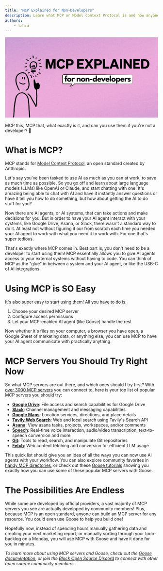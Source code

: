 ```yaml
---
title: "MCP Explained for Non-Developers"
description: Learn what MCP or Model Context Protocol is and how anyone can use it to save time on tasks.
authors: 
    - tania
---
```


![blog cover](mcp_nondevs.png)

MCP this, MCP that, what exactly is it, and can you use them if you're not a developer? 🤔

<!--truncate-->

# What is MCP?

MCP stands for [Model Context Protocol](https://modelcontextprotocol.io/introduction), an open standard created by Anthropic.

Let's say you've been tasked to use AI as much as you can at work, to save as much time as possible. So you go off and learn about large language models (LLMs) like OpenAI or Claude, and start chatting with one. It's amazing being able to chat with AI and have it instantly answer questions or have it tell you how to do something, but how about getting the AI to do stuff for you?

Now there are AI agents, or AI systems, that can take actions and make decisions for you. But in order to have your AI agent interact with your systems, like Google Drive, Asana, or Slack, there wasn't a standard way to do it. At least not without figuring it our from scratch each time you needed your AI agent to work with what you need it to work with. For one that's super tedious.

That's exactly where MCP comes in. Best part is, you don't need to be a developer to start using them! MCP essentially allows you to give AI agents access to your external systems without having to code. You can think of MCP as the "glue" in between a system and your AI agent, or like the USB-C of AI integrations.

# Using MCP is SO Easy
It's also super easy to start using them! All you have to do is:
1. Choose your desired MCP server
2. Configure access permissions
3. Let your MCP-enabled AI agent (like Goose) handle the rest

Now whether it's files on your computer, a browser you have open, a Google Sheet of marketing data, or anything else, you can use MCP to have your AI agent communicate with practically anything.

# MCP Servers You Should Try Right Now
So what MCP servers are out there, and which ones should I try first? With [over 3000 MCP servers](https://www.pulsemcp.com/servers) you can connect to, here is your top list of popular MCP servers you should try:

- **[Google Drive](https://github.com/rishipradeep-think41/drive-mcp)**: File access and search capabilities for Google Drive
- **[Slack](https://github.com/modelcontextprotocol/servers/tree/main/src/slack)**: Channel management and messaging capabilities
- **[Google Maps](https://github.com/modelcontextprotocol/servers/tree/main/src/google-maps)**: Location services, directions, and place details
- **[Tavily Web Search](https://github.com/RamXX/mcp-tavily)**: Web and local search using Tavily's Search API
- **[Asana](https://github.com/roychri/mcp-server-asana)**: View asana tasks, projects, workspaces, and/or comments
- **[Speech](https://github.com/Kvadratni/speech-mcp)**: Real-time voice interaction, audio/video transcription, text-to-speech conversion and more
- **[Git](https://github.com/modelcontextprotocol/servers/tree/main/src/git)**: Tools to read, search, and manipulate Git repositories
- **[Fetch](https://github.com/modelcontextprotocol/servers/tree/main/src/fetch)**: Web content fetching and conversion for efficient LLM usage

This quick list should give you an idea of all the ways you can now use AI agents with your workflow. You can also explore community favorites in [handy MCP directories](https://dev.to/techgirl1908/my-favorite-mcp-directories-573n), or check out these [Goose tutorials](https://block.github.io/goose/docs/category/tutorials) showing you exactly how you can use some of these popular MCP servers with Goose.

# The Possibilities Are Endless
While some are developed by official providers, a vast majority of MCP servers you see are actually developed by community members! Plus, because MCP is an open standard, anyone can build an MCP server for any resource. You could even use Goose to help you build one!

Hopefully now, instead of spending hours manually gathering data and creating your next marketing report, or manually sorting through your todo-backlog on a Monday, you will use MCP with Goose and have it done for you in minutes.

*To learn more about using MCP servers and Goose, check out the [Goose documentation](https://block.github.io/goose/docs/category/getting-started), or join the [Block Open Source Discord](https://discord.gg/block-opensource) to connect with other open source community members.*

<head>
  <meta property="og:title" content="MCP Explained for Non-Developers" />
  <meta property="og:type" content="article" />
  <meta property="og:url" content="https://block.github.io/goose/blog/2025/03/28/mcp-nondevs" />
  <meta property="og:description" content="Learn what MCP or Model Context Protocol is and how anyone can use it to save time on tasks." />
  <meta property="og:image" content="http://block.github.io/goose/assets/images/mcp_nondevs-5ce7f39de923cab01de6e14e5dc06744.png" />
  <meta name="twitter:card" content="summary_large_image" />
  <meta property="twitter:domain" content="block.github.io/goose" />
  <meta name="twitter:title" content="MCP Explained for Non-Developers" />
  <meta name="twitter:description" content="Learn what MCP or Model Context Protocol is and how anyone can use it to save time on tasks." />
  <meta name="twitter:image" content="http://block.github.io/goose/assets/images/mcp_nondevs-5ce7f39de923cab01de6e14e5dc06744.png" />
</head>